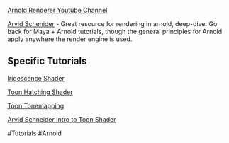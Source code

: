 [Arnold Renderer Youtube Channel](https://www.youtube.com/@arnoldrenderer)

[Arvid Schenider](https://www.youtube.com/channel/UC1KDwEVBlxr4ew7xqLOhu9g) - Great resource for rendering in arnold, deep-dive. Go back for Maya + Arnold tutorials, though the general principles for Arnold apply anywhere the render engine is used.
## Specific Tutorials

[Iridescence Shader](https://www.youtube.com/watch?v=gxqA-idpcIghttps://www.youtube.com/watch?v=gxqA-idpcIg)

[Toon Hatching Shader](https://www.youtube.com/watch?v=h1ue5qJAjXI)

[Toon Tonemapping](https://www.youtube.com/watch?v=y8wQUhHSLr4)

[Arvid Schneider Intro to Toon Shader](https://www.youtube.com/watch?v=lbbcwVOkgi8)

#Tutorials #Arnold